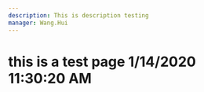 ```yaml
---
description: This is description testing
manager: Wang.Hui
---
```

# this is a test page 1/14/2020 11:30:20 AM